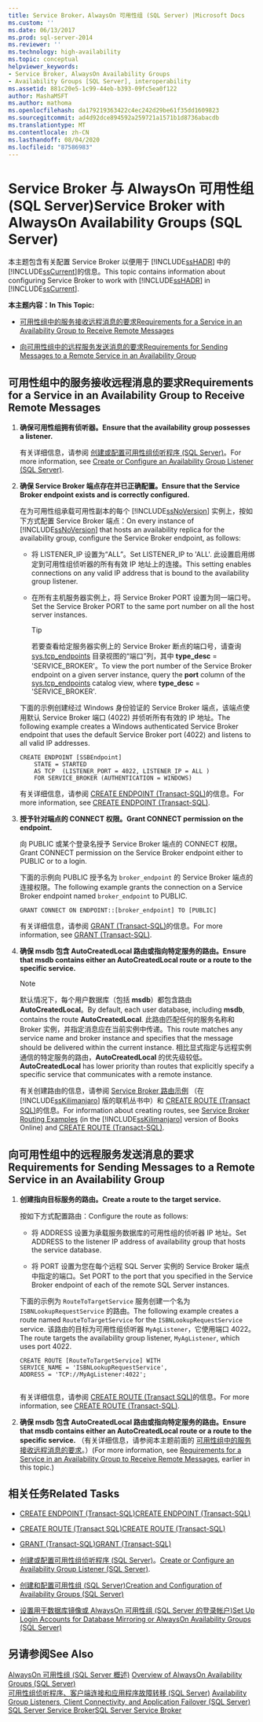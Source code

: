```yaml
---
title: Service Broker，AlwaysOn 可用性组 (SQL Server) |Microsoft Docs
ms.custom: ''
ms.date: 06/13/2017
ms.prod: sql-server-2014
ms.reviewer: ''
ms.technology: high-availability
ms.topic: conceptual
helpviewer_keywords:
- Service Broker, AlwaysOn Availability Groups
- Availability Groups [SQL Server], interoperability
ms.assetid: 881c20e5-1c99-44eb-b393-09fc5ea0f122
author: MashaMSFT
ms.author: mathoma
ms.openlocfilehash: da179219363422c4ec242d29be61f35dd1609823
ms.sourcegitcommit: ad4d92dce894592a259721a1571b1d8736abacdb
ms.translationtype: MT
ms.contentlocale: zh-CN
ms.lasthandoff: 08/04/2020
ms.locfileid: "87586983"
---
```

# <a name="service-broker-with-alwayson-availability-groups-sql-server"></a><span data-ttu-id="6cf1d-102">Service Broker 与 AlwaysOn 可用性组 (SQL Server)</span><span class="sxs-lookup"><span data-stu-id="6cf1d-102">Service Broker with AlwaysOn Availability Groups (SQL Server)</span></span>
  <span data-ttu-id="6cf1d-103">本主题包含有关配置 Service Broker 以便用于 [!INCLUDE[ssHADR](../../../includes/sshadr-md.md)] 中的 [!INCLUDE[ssCurrent](../../../includes/sscurrent-md.md)]的信息。</span><span class="sxs-lookup"><span data-stu-id="6cf1d-103">This topic contains information about configuring Service Broker to work with [!INCLUDE[ssHADR](../../../includes/sshadr-md.md)] in [!INCLUDE[ssCurrent](../../../includes/sscurrent-md.md)].</span></span>  
  
 <span data-ttu-id="6cf1d-104">**本主题内容：**</span><span class="sxs-lookup"><span data-stu-id="6cf1d-104">**In This Topic:**</span></span>  
  
-   [<span data-ttu-id="6cf1d-105">可用性组中的服务接收远程消息的要求</span><span class="sxs-lookup"><span data-stu-id="6cf1d-105">Requirements for a Service in an Availability Group to Receive Remote Messages</span></span>](#ReceiveRemoteMessages)  
  
-   [<span data-ttu-id="6cf1d-106">向可用性组中的远程服务发送消息的要求</span><span class="sxs-lookup"><span data-stu-id="6cf1d-106">Requirements for Sending Messages to a Remote Service in an Availability Group</span></span>](#SendRemoteMessages)  
  
##  <a name="requirements-for-a-service-in-an-availability-group-to-receive-remote-messages"></a><a name="ReceiveRemoteMessages"></a> <span data-ttu-id="6cf1d-107">可用性组中的服务接收远程消息的要求</span><span class="sxs-lookup"><span data-stu-id="6cf1d-107">Requirements for a Service in an Availability Group to Receive Remote Messages</span></span>  
  
1.  <span data-ttu-id="6cf1d-108">**确保可用性组拥有侦听器。**</span><span class="sxs-lookup"><span data-stu-id="6cf1d-108">**Ensure that the availability group possesses a listener.**</span></span>  
  
     <span data-ttu-id="6cf1d-109">有关详细信息，请参阅 [创建或配置可用性组侦听程序 (SQL Server)](create-or-configure-an-availability-group-listener-sql-server.md)。</span><span class="sxs-lookup"><span data-stu-id="6cf1d-109">For more information, see [Create or Configure an Availability Group Listener &#40;SQL Server&#41;](create-or-configure-an-availability-group-listener-sql-server.md).</span></span>  
  
2.  <span data-ttu-id="6cf1d-110">**确保 Service Broker 端点存在并已正确配置。**</span><span class="sxs-lookup"><span data-stu-id="6cf1d-110">**Ensure that the Service Broker endpoint exists and is correctly configured.**</span></span>  
  
     <span data-ttu-id="6cf1d-111">在为可用性组承载可用性副本的每个 [!INCLUDE[ssNoVersion](../../../includes/ssnoversion-md.md)] 实例上，按如下方式配置 Service Broker 端点：</span><span class="sxs-lookup"><span data-stu-id="6cf1d-111">On every instance of [!INCLUDE[ssNoVersion](../../../includes/ssnoversion-md.md)] that hosts an availability replica for the availability group, configure the Service Broker endpoint, as follows:</span></span>  
  
    -   <span data-ttu-id="6cf1d-112">将 LISTENER_IP 设置为“ALL”。</span><span class="sxs-lookup"><span data-stu-id="6cf1d-112">Set LISTENER_IP to 'ALL'.</span></span> <span data-ttu-id="6cf1d-113">此设置启用绑定到可用性组侦听器的所有有效 IP 地址上的连接。</span><span class="sxs-lookup"><span data-stu-id="6cf1d-113">This setting enables connections on any valid IP address that is bound to the availability group listener.</span></span>  
  
    -   <span data-ttu-id="6cf1d-114">在所有主机服务器实例上，将 Service Broker PORT 设置为同一端口号。</span><span class="sxs-lookup"><span data-stu-id="6cf1d-114">Set the Service Broker PORT to the same port number on all the host server instances.</span></span>  
  
        > [!TIP]  
        >  <span data-ttu-id="6cf1d-115">若要查看给定服务器实例上的 Service Broker 断点的端口号，请查询 [sys.tcp_endpoints](/sql/relational-databases/system-catalog-views/sys-tcp-endpoints-transact-sql) 目录视图的“端口”列，其中 **type_desc** = 'SERVICE_BROKER'。</span><span class="sxs-lookup"><span data-stu-id="6cf1d-115">To view the port number of the Service Broker endpoint on a given server instance, query the **port** column of the [sys.tcp_endpoints](/sql/relational-databases/system-catalog-views/sys-tcp-endpoints-transact-sql) catalog view, where **type_desc** = 'SERVICE_BROKER'.</span></span>  
  
     <span data-ttu-id="6cf1d-116">下面的示例创建经过 Windows 身份验证的 Service Broker 端点，该端点使用默认 Service Broker 端口 (4022) 并侦听所有有效的 IP 地址。</span><span class="sxs-lookup"><span data-stu-id="6cf1d-116">The following example creates a Windows authenticated Service Broker endpoint that uses the default Service Broker port (4022) and listens to all valid IP addresses.</span></span>  
  
    ```  
    CREATE ENDPOINT [SSBEndpoint]  
        STATE = STARTED  
        AS TCP  (LISTENER_PORT = 4022, LISTENER_IP = ALL )  
        FOR SERVICE_BROKER (AUTHENTICATION = WINDOWS)  
    ```  
  
     <span data-ttu-id="6cf1d-117">有关详细信息，请参阅 [CREATE ENDPOINT (Transact-SQL)](/sql/t-sql/statements/create-endpoint-transact-sql)的信息。</span><span class="sxs-lookup"><span data-stu-id="6cf1d-117">For more information, see [CREATE ENDPOINT &#40;Transact-SQL&#41;](/sql/t-sql/statements/create-endpoint-transact-sql).</span></span>  
  
3.  <span data-ttu-id="6cf1d-118">**授予针对端点的 CONNECT 权限。**</span><span class="sxs-lookup"><span data-stu-id="6cf1d-118">**Grant CONNECT permission on the endpoint.**</span></span>  
  
     <span data-ttu-id="6cf1d-119">向 PUBLIC 或某个登录名授予 Service Broker 端点的 CONNECT 权限。</span><span class="sxs-lookup"><span data-stu-id="6cf1d-119">Grant CONNECT permission on the Service Broker endpoint either to PUBLIC or to a login.</span></span>  
  
     <span data-ttu-id="6cf1d-120">下面的示例向 PUBLIC 授予名为 `broker_endpoint` 的 Service Broker 端点的连接权限。</span><span class="sxs-lookup"><span data-stu-id="6cf1d-120">The following example grants the connection on a Service Broker endpoint named `broker_endpoint` to PUBLIC.</span></span>  
  
    ```  
    GRANT CONNECT ON ENDPOINT::[broker_endpoint] TO [PUBLIC]  
    ```  
  
     <span data-ttu-id="6cf1d-121">有关详细信息，请参阅 [GRANT (Transact-SQL)](/sql/t-sql/statements/grant-transact-sql)的信息。</span><span class="sxs-lookup"><span data-stu-id="6cf1d-121">For more information, see [GRANT &#40;Transact-SQL&#41;](/sql/t-sql/statements/grant-transact-sql).</span></span>  
  
4.  <span data-ttu-id="6cf1d-122">**确保 msdb 包含 AutoCreatedLocal 路由或指向特定服务的路由。**</span><span class="sxs-lookup"><span data-stu-id="6cf1d-122">**Ensure that msdb contains either an AutoCreatedLocal route or a route to the specific service.**</span></span>  
  
    > [!NOTE]  
    >  <span data-ttu-id="6cf1d-123">默认情况下，每个用户数据库（包括 **msdb**）都包含路由 **AutoCreatedLocal**。</span><span class="sxs-lookup"><span data-stu-id="6cf1d-123">By default, each user database, including **msdb**, contains the route **AutoCreatedLocal**.</span></span> <span data-ttu-id="6cf1d-124">此路由匹配任何的服务名称和 Broker 实例，并指定消息应在当前实例中传递。</span><span class="sxs-lookup"><span data-stu-id="6cf1d-124">This route matches any service name and broker instance and specifies that the message should be delivered within the current instance.</span></span> <span data-ttu-id="6cf1d-125">相比显式指定与远程实例通信的特定服务的路由，**AutoCreatedLocal** 的优先级较低。</span><span class="sxs-lookup"><span data-stu-id="6cf1d-125">**AutoCreatedLocal** has lower priority than routes that explicitly specify a specific service that communicates with a remote instance.</span></span>  
  
     <span data-ttu-id="6cf1d-126">有关创建路由的信息，请参阅 [Service Broker 路由示例](https://msdn.microsoft.com/library/ms166090\(SQL.105\).aspx) （在 [!INCLUDE[ssKilimanjaro](../../../includes/sskilimanjaro-md.md)] 版的联机丛书中）和 [CREATE ROUTE (Transact SQL)](/sql/t-sql/statements/create-route-transact-sql)的信息。</span><span class="sxs-lookup"><span data-stu-id="6cf1d-126">For information about creating routes, see [Service Broker Routing Examples](https://msdn.microsoft.com/library/ms166090\(SQL.105\).aspx) (in the [!INCLUDE[ssKilimanjaro](../../../includes/sskilimanjaro-md.md)] version of Books Online) and [CREATE ROUTE &#40;Transact-SQL&#41;](/sql/t-sql/statements/create-route-transact-sql).</span></span>  
  
##  <a name="requirements-for-sending-messages-to-a-remote-service-in-an-availability-group"></a><a name="SendRemoteMessages"></a> <span data-ttu-id="6cf1d-127">向可用性组中的远程服务发送消息的要求</span><span class="sxs-lookup"><span data-stu-id="6cf1d-127">Requirements for Sending Messages to a Remote Service in an Availability Group</span></span>  
  
1.  <span data-ttu-id="6cf1d-128">**创建指向目标服务的路由。**</span><span class="sxs-lookup"><span data-stu-id="6cf1d-128">**Create a route to the target service.**</span></span>  
  
     <span data-ttu-id="6cf1d-129">按如下方式配置路由：</span><span class="sxs-lookup"><span data-stu-id="6cf1d-129">Configure the route as follows:</span></span>  
  
    -   <span data-ttu-id="6cf1d-130">将 ADDRESS 设置为承载服务数据库的可用性组的侦听器 IP 地址。</span><span class="sxs-lookup"><span data-stu-id="6cf1d-130">Set ADDRESS to the listener IP address of availability group that hosts the service database.</span></span>  
  
    -   <span data-ttu-id="6cf1d-131">将 PORT 设置为您在每个远程 SQL Server 实例的 Service Broker 端点中指定的端口。</span><span class="sxs-lookup"><span data-stu-id="6cf1d-131">Set PORT to the port that you specified in the Service Broker endpoint of each of the remote SQL Server instances.</span></span>  
  
     <span data-ttu-id="6cf1d-132">下面的示例为 `RouteToTargetService` 服务创建一个名为 `ISBNLookupRequestService` 的路由。</span><span class="sxs-lookup"><span data-stu-id="6cf1d-132">The following example creates a route named `RouteToTargetService` for the `ISBNLookupRequestService` service.</span></span> <span data-ttu-id="6cf1d-133">该路由的目标为可用性组侦听器 `MyAgListener`，它使用端口 4022。</span><span class="sxs-lookup"><span data-stu-id="6cf1d-133">The route targets the availability group listener, `MyAgListener`, which uses port 4022.</span></span>  
  
    ```  
    CREATE ROUTE [RouteToTargetService] WITH   
    SERVICE_NAME = 'ISBNLookupRequestService',   
    ADDRESS = 'TCP://MyAgListener:4022';  
  
    ```  
  
     <span data-ttu-id="6cf1d-134">有关详细信息，请参阅 [CREATE ROUTE (Transact SQL)](/sql/t-sql/statements/create-route-transact-sql)的信息。</span><span class="sxs-lookup"><span data-stu-id="6cf1d-134">For more information, see [CREATE ROUTE &#40;Transact-SQL&#41;](/sql/t-sql/statements/create-route-transact-sql).</span></span>  
  
2.  <span data-ttu-id="6cf1d-135">**确保 msdb 包含 AutoCreatedLocal 路由或指向特定服务的路由。**</span><span class="sxs-lookup"><span data-stu-id="6cf1d-135">**Ensure that msdb contains either an AutoCreatedLocal route or a route to the specific service.**</span></span> <span data-ttu-id="6cf1d-136">（有关详细信息，请参阅本主题前面的 [可用性组中的服务接收远程消息的要求](#ReceiveRemoteMessages)。）</span><span class="sxs-lookup"><span data-stu-id="6cf1d-136">(For more information, see [Requirements for a Service in an Availability Group to Receive Remote Messages](#ReceiveRemoteMessages), earlier in this topic.)</span></span>  
  
##  <a name="related-tasks"></a><a name="RelatedTasks"></a> <span data-ttu-id="6cf1d-137">相关任务</span><span class="sxs-lookup"><span data-stu-id="6cf1d-137">Related Tasks</span></span>  
  
-   [<span data-ttu-id="6cf1d-138">CREATE ENDPOINT (Transact-SQL)</span><span class="sxs-lookup"><span data-stu-id="6cf1d-138">CREATE ENDPOINT &#40;Transact-SQL&#41;</span></span>](/sql/t-sql/statements/create-endpoint-transact-sql)  
  
-   [<span data-ttu-id="6cf1d-139">CREATE ROUTE (Transact SQL)</span><span class="sxs-lookup"><span data-stu-id="6cf1d-139">CREATE ROUTE &#40;Transact-SQL&#41;</span></span>](/sql/t-sql/statements/create-route-transact-sql)  
  
-   [<span data-ttu-id="6cf1d-140">GRANT (Transact-SQL)</span><span class="sxs-lookup"><span data-stu-id="6cf1d-140">GRANT &#40;Transact-SQL&#41;</span></span>](/sql/t-sql/statements/grant-transact-sql)  
  
-   <span data-ttu-id="6cf1d-141">[创建或配置可用性组侦听程序 (SQL Server)](create-or-configure-an-availability-group-listener-sql-server.md)。</span><span class="sxs-lookup"><span data-stu-id="6cf1d-141">[Create or Configure an Availability Group Listener &#40;SQL Server&#41;](create-or-configure-an-availability-group-listener-sql-server.md).</span></span>  
  
-   [<span data-ttu-id="6cf1d-142">创建和配置可用性组 (SQL Server)</span><span class="sxs-lookup"><span data-stu-id="6cf1d-142">Creation and Configuration of Availability Groups &#40;SQL Server&#41;</span></span>](creation-and-configuration-of-availability-groups-sql-server.md)  
  
-   [<span data-ttu-id="6cf1d-143">设置用于数据库镜像或 AlwaysOn 可用性组 &#40;SQL Server 的登录帐户&#41;</span><span class="sxs-lookup"><span data-stu-id="6cf1d-143">Set Up Login Accounts for Database Mirroring or AlwaysOn Availability Groups &#40;SQL Server&#41;</span></span>](../../database-mirroring/set-up-login-accounts-database-mirroring-always-on-availability.md)  
  
## <a name="see-also"></a><span data-ttu-id="6cf1d-144">另请参阅</span><span class="sxs-lookup"><span data-stu-id="6cf1d-144">See Also</span></span>  
 <span data-ttu-id="6cf1d-145">[AlwaysOn 可用性组 &#40;SQL Server 概述&#41;](overview-of-always-on-availability-groups-sql-server.md) </span><span class="sxs-lookup"><span data-stu-id="6cf1d-145">[Overview of AlwaysOn Availability Groups &#40;SQL Server&#41;](overview-of-always-on-availability-groups-sql-server.md) </span></span>  
 <span data-ttu-id="6cf1d-146">[可用性组侦听程序、客户端连接和应用程序故障转移 &#40;SQL Server&#41;](../../listeners-client-connectivity-application-failover.md) </span><span class="sxs-lookup"><span data-stu-id="6cf1d-146">[Availability Group Listeners, Client Connectivity, and Application Failover &#40;SQL Server&#41;](../../listeners-client-connectivity-application-failover.md) </span></span>  
 [<span data-ttu-id="6cf1d-147">SQL Server Service Broker</span><span class="sxs-lookup"><span data-stu-id="6cf1d-147">SQL Server Service Broker</span></span>](../../configure-windows/sql-server-service-broker.md)  
  
  
